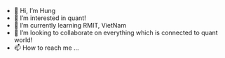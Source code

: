 - 👋 Hi, I’m Hung
- 👀 I’m interested in quant!
- 🌱 I’m currently learning RMIT, VietNam
- 💞️ I’m looking to collaborate on everything which is connected to quant world!
- 📫 How to reach me ...

<!---
hungha11/hungha11 is a ✨ special ✨ repository because its `README.md` (this file) appears on your GitHub profile.
You can click the Preview link to take a look at your changes.
--->

